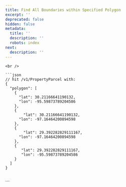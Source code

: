 ```yaml
---
title: Find All Boundaries within Specified Polygon
excerpt: ''
deprecated: false
hidden: false
metadata:
  title: ''
  description: ''
  robots: index
next:
  description: ''
---
```

```mdx
<br />

```json
// hit /v1/PropertyParcel with:
{
  "polygon": [
  	{
      "lat": 30.21166641190132,
      "lon": -95.59873789204586
    },
    {
   		"lat": 30.21166641190132,
      "lon": -97.16464200894598
    },
    {
    	"lat": 29.392282829111167,
      "lon": -97.16464200894598
    },
    {
       "lat": 29.392282829111167,
       "lon": -95.59873789204586
    }
  ]
}
```

<br />
```